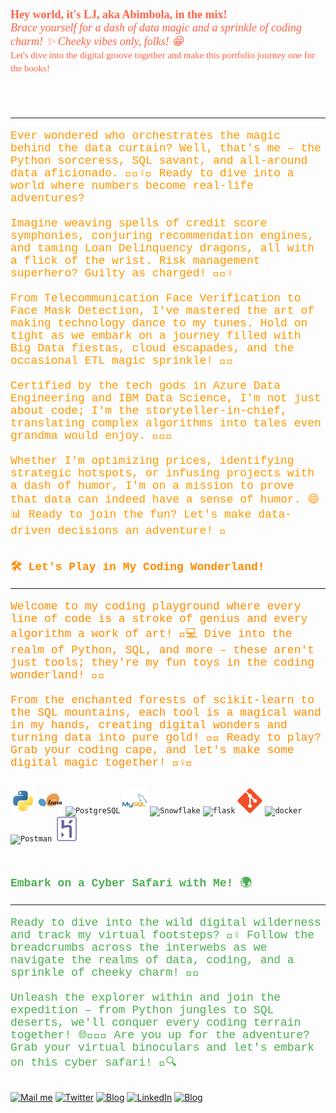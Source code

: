 <span style="color: #FF6347; font-family: 'Comic Sans MS', cursive; font-size: 18px;">
    <strong>Hey world, it's LJ, aka Abimbola, in the mix! 👋🏾</strong>
    <br>
    <em>Brace yourself for a dash of data magic and a sprinkle of coding charm! ✨ Cheeky vibes only, folks! 😁</em>
    <br>
    <small>Let's dive into the digital groove together and make this portfolio journey one for the books! 🚀</small>
</span>
<br>
<br>


<br>
<br>


<span style="color: #FF9800; font-family: 'Courier New'; font-size: 18px;">
    <!--<strong>Unveiling the Data Maestro!</strong> -->
    <hr>
    Ever wondered who orchestrates the magic behind the data curtain? Well, that's me – the Python sorceress, SQL savant, and all-around data aficionado. 🧙🏾‍♀️✨ Ready to dive into a world where numbers become real-life adventures?
    <br><br>
    Imagine weaving spells of credit score symphonies, conjuring recommendation engines, and taming Loan Delinquency dragons, all with a flick of the wrist. Risk management superhero? Guilty as charged! 🦸🏾‍♀️
    <br><br>
    From Telecommunication Face Verification to Face Mask Detection, I've mastered the art of making technology dance to my tunes. Hold on tight as we embark on a journey filled with Big Data fiestas, cloud escapades, and the occasional ETL magic sprinkle! 🚀💫
    <br><br>
    Certified by the tech gods in Azure Data Engineering and IBM Data Science, I'm not just about code; I'm the storyteller-in-chief, translating complex algorithms into tales even grandma would enjoy. 💬👵🏾
    <br><br>
    Whether I'm optimizing prices, identifying strategic hotspots, or infusing projects with a dash of humor, I'm on a mission to prove that data can indeed have a sense of humor. 😄📊 Ready to join the fun? Let's make data-driven decisions an adventure! 🌟
</span>
<br>
<br>
<br>
<span style="color: #FF8C00; font-family: 'Courier New', monospace; font-size: 18px;">
    <strong>🛠 Let's Play in My Coding Wonderland!</strong>
    <hr>
    Welcome to my coding playground where every line of code is a stroke of genius and every algorithm a work of art! 🎨💻 Dive into the realm of Python, SQL, and more – these aren't just tools; they're my fun toys in the coding wonderland! 🚀✨
    <br><br>
    From the enchanted forests of scikit-learn to the SQL mountains, each tool is a magical wand in my hands, creating digital wonders and turning data into pure gold! 💫✨ Ready to play? Grab your coding cape, and let's make some digital magic together! 🧙‍♀️✨
</span>
<br>
<br>

<code><img height="40" src="https://raw.githubusercontent.com/devicons/devicon/master/icons/python/python-original.svg" title="python"></code>
<code><img height="40" src="https://raw.githubusercontent.com/github/explore/80688e429a7d4ef2fca1e82350fe8e3517d3494d/topics/scikit-learn/scikit-learn.png" title="sklearn"></code>
<code><img height="40" src="https://www.vectorlogo.zone/logos/postgresql/postgresql-icon.svg" title="PostgreSQL"></code>
<code><img height="40" src="https://raw.githubusercontent.com/devicons/devicon/master/icons/mysql/mysql-original-wordmark.svg" title="mysql"></code>
<code><img height="40" src="https://www.vectorlogo.zone/logos/snowflake/snowflake-icon.svg" title="Snowflake"></code>
<code><img height="40" src="https://www.vectorlogo.zone/logos/pocoo_flask/pocoo_flask-icon.svg" title="flask"></code>
<code><img height="40" src="https://raw.githubusercontent.com/devicons/devicon/master/icons/git/git-original.svg" title="git"></code>
<code><img height="40" src="https://www.vectorlogo.zone/logos/docker/docker-icon.svg" title="docker"></code>
<code><img height="40" src="https://www.vectorlogo.zone/logos/getpostman/getpostman-icon.svg" title="Postman"></code>
<code><img height="40" src="https://raw.githubusercontent.com/devicons/devicon/master/icons/heroku/heroku-original.svg" title="heroku"></code>
<br>
<br>
<br>

<span style="color: #4CAF50; font-family: 'Courier New'; font-size: 18px;">
    <strong>Embark on a Cyber Safari with Me! 🌍</strong>
    <hr>
    Ready to dive into the wild digital wilderness and track my virtual footsteps? 🕵️‍♀️ Follow the breadcrumbs across the interwebs as we navigate the realms of data, coding, and a sprinkle of cheeky charm! 🚀✨
    <br><br>
    Unleash the explorer within and join the expedition – from Python jungles to SQL deserts, we'll conquer every coding terrain together! 🌐👩🏾‍💻 Are you up for the adventure? Grab your virtual binoculars and let's embark on this cyber safari! 🧭🔍
</span>
<br>
<br>

[![Mail me](https://img.shields.io/badge/abimbolamuritala65@gmail.com-c0392b?style=flat&logo=gmail&logoColor=white)](abimbolamuritala65@gmail.com)
[![Twitter](https://img.shields.io/badge/@bimbomuri-00ACEE?style=flat&logo=twitter&logoColor=white)](https://twitter.com/bimbomuri)
[![Blog](https://img.shields.io/badge/Medium-black?style=flat&logo=Medium&logoColor=white)](https://bimbomuri.medium.com/)
[![LinkedIn](https://img.shields.io/badge/LinkedIn-0077B5?style=flat&logo=linkedin&logoColor=white)](https://www.linkedin.com/in/abimbola-muritala-abb6b3149/)
[![Blog](https://img.shields.io/badge/Portfolio-black?style=flat&logo=Web&logoColor=white)](https://github.com/bimbomuri)
